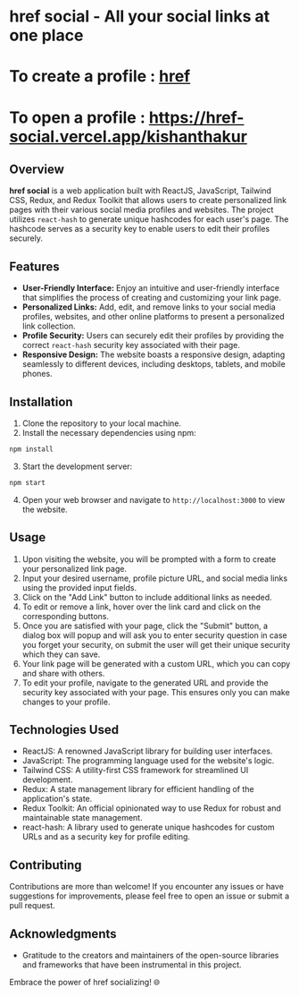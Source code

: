 # href social - All your social links at one place

# To create a profile : [href](https://href-social.vercel.app/) 
# To open a profile : https://href-social.vercel.app/kishanthakur

## Overview

**href social** is a web application built with ReactJS, JavaScript, Tailwind CSS, Redux, and Redux Toolkit that allows users to create personalized link pages with their various social media profiles and websites. The project utilizes `react-hash` to generate unique hashcodes for each user's page. The hashcode serves as a security key to enable users to edit their profiles securely.



## Features

- **User-Friendly Interface:** Enjoy an intuitive and user-friendly interface that simplifies the process of creating and customizing your link page.
- **Personalized Links:** Add, edit, and remove links to your social media profiles, websites, and other online platforms to present a personalized link collection.
- **Profile Security:** Users can securely edit their profiles by providing the correct `react-hash` security key associated with their page.
- **Responsive Design:** The website boasts a responsive design, adapting seamlessly to different devices, including desktops, tablets, and mobile phones.

## Installation

1. Clone the repository to your local machine.
2. Install the necessary dependencies using npm:

```bash
npm install
```

3. Start the development server:

```bash
npm start
```

4. Open your web browser and navigate to `http://localhost:3000` to view the website.

## Usage

1. Upon visiting the website, you will be prompted with a form to create your personalized link page.
2. Input your desired username, profile picture URL, and social media links using the provided input fields.
3. Click on the "Add Link" button to include additional links as needed.
4. To edit or remove a link, hover over the link card and click on the corresponding buttons.
5. Once you are satisfied with your page, click the "Submit" button, a dialog box will popup and will ask you to enter security question in case you forget your security, on submit the user will get their unique security which they can save.
6. Your link page will be generated with a custom URL, which you can copy and share with others.
7. To edit your profile, navigate to the generated URL and provide the security key associated with your page. This ensures only you can make changes to your profile.

## Technologies Used

- ReactJS: A renowned JavaScript library for building user interfaces.
- JavaScript: The programming language used for the website's logic.
- Tailwind CSS: A utility-first CSS framework for streamlined UI development.
- Redux: A state management library for efficient handling of the application's state.
- Redux Toolkit: An official opinionated way to use Redux for robust and maintainable state management.
- react-hash: A library used to generate unique hashcodes for custom URLs and as a security key for profile editing.

## Contributing

Contributions are more than welcome! If you encounter any issues or have suggestions for improvements, please feel free to open an issue or submit a pull request.

## Acknowledgments

- Gratitude to the creators and maintainers of the open-source libraries and frameworks that have been instrumental in this project.

Embrace the power of href socializing! 🌐
